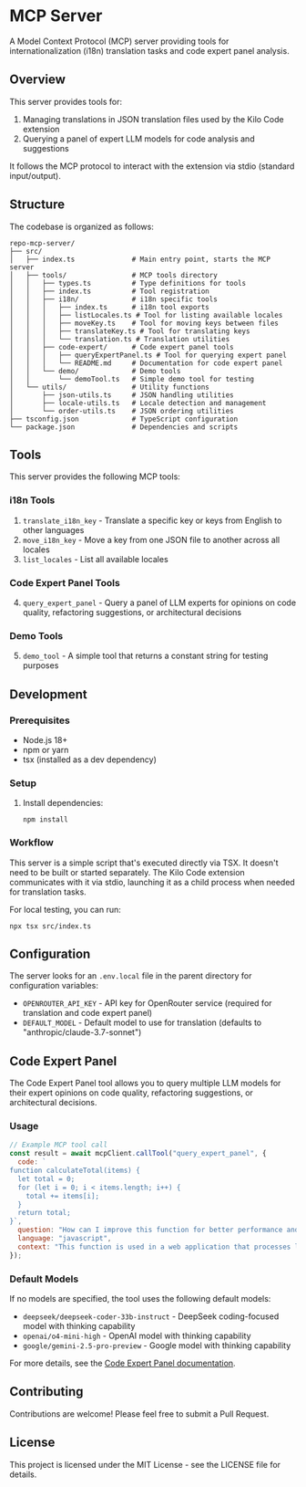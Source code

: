# MCP Server

A Model Context Protocol (MCP) server providing tools for internationalization (i18n) translation tasks and code expert panel analysis.

## Overview

This server provides tools for:
1. Managing translations in JSON translation files used by the Kilo Code extension
2. Querying a panel of expert LLM models for code analysis and suggestions

It follows the MCP protocol to interact with the extension via stdio (standard input/output).

## Structure

The codebase is organized as follows:

```
repo-mcp-server/
├── src/
│   ├── index.ts              # Main entry point, starts the MCP server
│   ├── tools/                # MCP tools directory
│   │   ├── types.ts          # Type definitions for tools
│   │   ├── index.ts          # Tool registration
│   │   ├── i18n/             # i18n specific tools
│   │   │   ├── index.ts      # i18n tool exports
│   │   │   ├── listLocales.ts # Tool for listing available locales
│   │   │   ├── moveKey.ts    # Tool for moving keys between files
│   │   │   ├── translateKey.ts # Tool for translating keys
│   │   │   └── translation.ts # Translation utilities
│   │   ├── code-expert/      # Code expert panel tools
│   │   │   ├── queryExpertPanel.ts # Tool for querying expert panel
│   │   │   └── README.md     # Documentation for code expert panel
│   │   └── demo/             # Demo tools
│   │       └── demoTool.ts   # Simple demo tool for testing
│   └── utils/                # Utility functions
│       ├── json-utils.ts     # JSON handling utilities
│       ├── locale-utils.ts   # Locale detection and management
│       └── order-utils.ts    # JSON ordering utilities
├── tsconfig.json             # TypeScript configuration
└── package.json              # Dependencies and scripts
```

## Tools

This server provides the following MCP tools:

### i18n Tools
1. `translate_i18n_key` - Translate a specific key or keys from English to other languages
2. `move_i18n_key` - Move a key from one JSON file to another across all locales
3. `list_locales` - List all available locales

### Code Expert Panel Tools
4. `query_expert_panel` - Query a panel of LLM experts for opinions on code quality, refactoring suggestions, or architectural decisions

### Demo Tools
5. `demo_tool` - A simple tool that returns a constant string for testing purposes

## Development

### Prerequisites

- Node.js 18+
- npm or yarn
- tsx (installed as a dev dependency)

### Setup

1. Install dependencies:

    ```
    npm install
    ```

### Workflow

This server is a simple script that's executed directly via TSX. It doesn't need to be built or started separately. The Kilo Code extension communicates with it via stdio, launching it as a child process when needed for translation tasks.

For local testing, you can run:

```
npx tsx src/index.ts
```

## Configuration

The server looks for an `.env.local` file in the parent directory for configuration variables:

- `OPENROUTER_API_KEY` - API key for OpenRouter service (required for translation and code expert panel)
- `DEFAULT_MODEL` - Default model to use for translation (defaults to "anthropic/claude-3.7-sonnet")

## Code Expert Panel

The Code Expert Panel tool allows you to query multiple LLM models for their expert opinions on code quality, refactoring suggestions, or architectural decisions.

### Usage

```javascript
// Example MCP tool call
const result = await mcpClient.callTool("query_expert_panel", {
  code: `
function calculateTotal(items) {
  let total = 0;
  for (let i = 0; i < items.length; i++) {
    total += items[i];
  }
  return total;
}`,
  question: "How can I improve this function for better performance and readability?",
  language: "javascript",
  context: "This function is used in a web application that processes large arrays of numbers.",
});
```

### Default Models

If no models are specified, the tool uses the following default models:

- `deepseek/deepseek-coder-33b-instruct` - DeepSeek coding-focused model with thinking capability
- `openai/o4-mini-high` - OpenAI model with thinking capability
- `google/gemini-2.5-pro-preview` - Google model with thinking capability

For more details, see the [Code Expert Panel documentation](src/tools/code-expert/README.md).

## Contributing

Contributions are welcome! Please feel free to submit a Pull Request.

## License

This project is licensed under the MIT License - see the LICENSE file for details.
